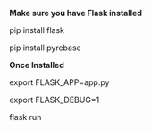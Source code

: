**Make sure you have Flask installed**

pip install flask

pip install pyrebase

**Once Installed**

export FLASK_APP=app.py

export FLASK_DEBUG=1

flask run

